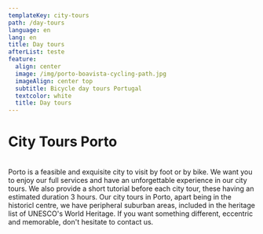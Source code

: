 ```yaml
---
templateKey: city-tours
path: /day-tours
language: en
lang: en
title: Day tours
afterList: teste
feature:
  align: center
  image: /img/porto-boavista-cycling-path.jpg
  imageAlign: center top
  subtitle: Bicycle day tours Portugal
  textcolor: white
  title: Day tours
---
```

# City Tours Porto


\
Porto is a feasible and exquisite city to visit by foot or by bike. We want you to enjoy our full services and have an unforgettable experience in our city tours. We also provide a short tutorial before each city tour, these having an estimated duration 3 hours. Our city tours in Porto, apart being in the historicl centre, we have peripheral suburban areas, included in the heritage list of UNESCO's World Heritage. If you want something different, eccentric and memorable, don't hesitate to contact us.
